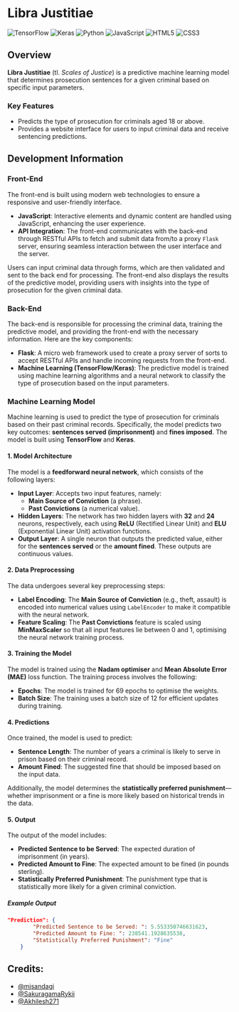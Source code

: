 # Libra Justitiae


![TensorFlow](https://img.shields.io/badge/TensorFlow-FF6F00?style=for-the-badge&logo=tensorflow&logoColor=white)
![Keras](https://img.shields.io/badge/Keras-D00000?style=for-the-badge&logo=keras&logoColor=white)
![Python](https://img.shields.io/badge/Python-3776AB?style=for-the-badge&logo=python&logoColor=white)
![JavaScript](https://img.shields.io/badge/JavaScript-F7DF1E?style=for-the-badge&logo=javascript&logoColor=black)
![HTML5](https://img.shields.io/badge/HTML5-E34F26?style=for-the-badge&logo=html5&logoColor=white)
![CSS3](https://img.shields.io/badge/CSS3-1572B6?style=for-the-badge&logo=css3&logoColor=white)


## Overview

**Libra Justitiae** (tl. _Scales of Justice_) is a predictive machine learning model that determines prosecution sentences for a given criminal based on specific input parameters.

### Key Features

-   Predicts the type of prosecution for criminals aged 18 or above.
-   Provides a website interface for users to input criminal data and receive sentencing predictions.

## Development Information

### Front-End

The front-end is built using modern web technologies to ensure a responsive and user-friendly interface.

-   **JavaScript**: Interactive elements and dynamic content are handled using JavaScript, enhancing the user experience.
-   **API Integration**: The front-end communicates with the back-end through RESTful APIs to fetch and submit data from/to a proxy `Flask` server, ensuring seamless interaction between the user interface and the server.

Users can input criminal data through forms, which are then validated and sent to the back end for processing. The front-end also displays the results of the predictive model, providing users with insights into the type of prosecution for the given criminal data.

### Back-End

The back-end is responsible for processing the criminal data, training the predictive model, and providing the front-end with the necessary information. Here are the key components:

-   **Flask**: A micro web framework used to create a proxy server of sorts to accept RESTful APIs and handle incoming requests from the front-end.
-   **Machine Learning (TensorFlow/Keras)**: The predictive model is trained using machine learning algorithms and a neural network to classify the type of prosecution based on the input parameters.

### Machine Learning Model

Machine learning is used to predict the type of prosecution for criminals based on their past criminal records. Specifically, the model predicts two key outcomes: **sentences served (imprisonment)** and **fines imposed**. The model is built using **TensorFlow** and **Keras**.

#### 1. **Model Architecture**

The model is a **feedforward neural network**, which consists of the following layers:

-   **Input Layer**: Accepts two input features, namely:
    -   **Main Source of Conviction** (a phrase).
    -   **Past Convictions** (a numerical value).
-   **Hidden Layers**: The network has two hidden layers with **32** and **24** neurons, respectively, each using **ReLU** (Rectified Linear Unit) and **ELU** (Exponential Linear Unit) activation functions.
-   **Output Layer**: A single neuron that outputs the predicted value, either for the **sentences served** or the **amount fined**. These outputs are continuous values.

#### 2. **Data Preprocessing**

The data undergoes several key preprocessing steps:

-   **Label Encoding**: The **Main Source of Conviction** (e.g., theft, assault) is encoded into numerical values using `LabelEncoder` to make it compatible with the neural network.
-   **Feature Scaling**: The **Past Convictions** feature is scaled using **MinMaxScaler** so that all input features lie between 0 and 1, optimising the neural network training process.

#### 3. **Training the Model**

The model is trained using the **Nadam optimiser** and **Mean Absolute Error (MAE)** loss function. The training process involves the following:

-   **Epochs**: The model is trained for 69 epochs to optimise the weights.
-   **Batch Size**: The training uses a batch size of 12 for efficient updates during training.

#### 4. **Predictions**

Once trained, the model is used to predict:

-   **Sentence Length**: The number of years a criminal is likely to serve in prison based on their criminal record.
-   **Amount Fined**: The suggested fine that should be imposed based on the input data.

Additionally, the model determines the **statistically preferred punishment**—whether imprisonment or a fine is more likely based on historical trends in the data.

#### 5. **Output**

The output of the model includes:

-   **Predicted Sentence to be Served**: The expected duration of imprisonment (in years).
-   **Predicted Amount to Fine**: The expected amount to be fined (in pounds sterling).
-   **Statistically Preferred Punishment**: The punishment type that is statistically more likely for a given criminal conviction.

##### Example Output

```JSON
"Prediction": {
        "Predicted Sentence to be Served: ": 5.553350746631623,
        "Predicted Amount to Fine: ": 238541.1928635538,
        "Statistically Preferred Punishment": "Fine"
    }
```

## Credits:

-   [@mjsandagi](https://github.com/mjsandagi)
-   [@SakuragamaRykii](https://github.com/SakuragamaRykii)
-   [@Akhilesh271](https://github.com/Akhilesh271)
